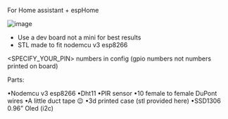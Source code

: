 For Home assistant + espHome 

![image](HA_dht11_pir_oled_sensor_display/pictures/F08B5A3C-04F3-40BF-981D-D7A6833B002D.jpeg)

* Use a dev board not a mini for best results
* STL made to fit nodemcu v3 esp8266

<SPECIFY_YOUR_PIN> numbers in config (gpio numbers not numbers printed on board)

Parts:

•Nodemcu v3 esp8266
•Dht11
•PIR sensor
•10 female to female DuPont wires
•A little duct tape 😉
•3d printed case (stl provided here)
•SSD1306 0.96” Oled (i2c)
